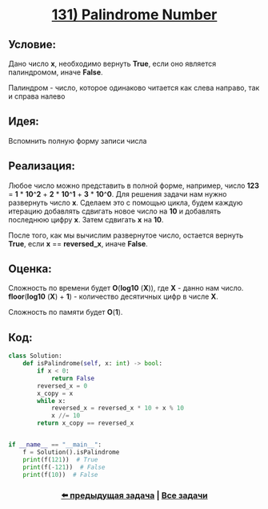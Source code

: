 <div align='center'>
<h1><a href='https://leetcode.com/problems/palindrome-number/description/'><strong>131) Palindrome Number</strong></a></h1>
</div>

## **Условие:**

Дано число **x**, необходимо вернуть **True**, если оно является палиндромом, иначе **False**.

Палиндром - число, которое одинаково читается как слева направо, так и справа налево

## **Идея:**

Вспомнить полную форму записи числа

## **Реализация:**

Любое число можно представить в полной форме, например, число **123** = **1** * **10**^**2** + **2** * **10**^**1** + **3** * **10**^**0**. Для решения задачи нам нужно развернуть число **x**. Сделаем это с помощью цикла, будем каждую итерацию добавлять сдвигать новое число на **10** и добавлять последнюю цифру **x**. Затем сдвигать **x** на **10**.

После того, как мы вычислим развернутое число, остается вернуть **True**, если **x** == **reversed_x**, иначе **False**.



## **Оценка:**

Сложность по времени будет **O**(**log10** (**X**)), где **X** - данно нам число. **floor**(**log10** (**X**) + **1**) - количество десятичных цифр в числе **X**.

Сложность по памяти будет **O**(**1**).

## Код:
```python
class Solution:
    def isPalindrome(self, x: int) -> bool:
        if x < 0:
            return False
        reversed_x = 0
        x_copy = x
        while x:
            reversed_x = reversed_x * 10 + x % 10
            x //= 10
        return x_copy == reversed_x


if __name__ == "__main__":
    f = Solution().isPalindrome
    print(f(121))  # True
    print(f(-121))  # False
    print(f(10))  # False

```

<div align='center'><h3><a href='https://github.com/TAskMAster339/PythonAlgorithms/tree/main/130.Bitwise%20AND%20of%20Numbers%20Range'>⬅️ предыдущая задача</a>&nbsp;|&nbsp;<a href='https://github.com/TAskMAster339/PythonAlgorithms/tree/main/README.md'>Все задачи</a></h3></div>